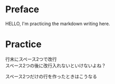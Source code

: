 # Preface
HELLO, I'm practicing the markdown writing here.

# Practice
行末にスペース2つで改行  
スペース2つの後に改行入れないといけないよね？
  
スペース2つだけの行を作ったときはこうなる